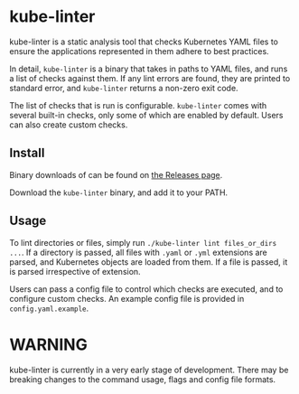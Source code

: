 # kube-linter

kube-linter is a static analysis tool that checks Kubernetes YAML files to ensure the applications represented in them
adhere to best practices.

In detail, `kube-linter` is a binary that takes in paths to YAML files, and runs a list of checks
against them. If any lint errors are found, they are printed to standard error, and `kube-linter` returns a non-zero 
exit code.

The list of checks that is run is configurable. `kube-linter` comes with several built-in checks, only some of which
are enabled by default. Users can also create custom checks.

## Install

Binary downloads of can be found on [the Releases page](https://github.com/stackrox/kube-linter/releases).

Download the `kube-linter` binary, and add it to your PATH.


## Usage

To lint directories or files, simply run `./kube-linter lint files_or_dirs ...`. If a directory is passed, all files
with `.yaml` or `.yml` extensions are parsed, and Kubernetes objects are loaded from them. If a file is passed,
it is parsed irrespective of extension.

Users can pass a config file to control which checks are executed, and to configure custom checks. An example config
file is provided in `config.yaml.example`.

# WARNING

kube-linter is currently in a very early stage of development. There may be breaking changes to the command usage, flags
and config file formats.